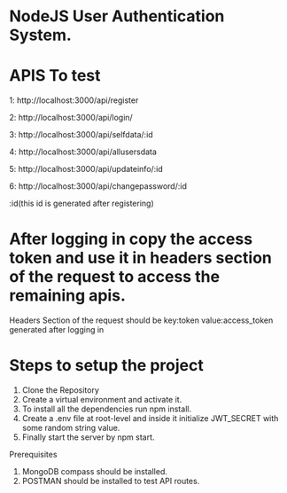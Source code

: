 
# NodeJS User Authentication System.

# APIS To test
1: http://localhost:3000/api/register

2: http://localhost:3000/api/login/

3: http://localhost:3000/api/selfdata/:id

4: http://localhost:3000/api/allusersdata

5: http://localhost:3000/api/updateinfo/:id

6: http://localhost:3000/api/changepassword/:id


:id(this id is generated after registering) 
# After logging in copy the access token and use it in headers section of the request to access the remaining apis.
Headers Section of the request should be
key:token
value:access_token generated after logging in

# Steps to setup the project
1. Clone the Repository
2. Create a virtual environment and activate it.
3. To install all the dependencies run npm install.
4. Create a .env file at root-level and inside it initialize JWT_SECRET with some random string value.
5. Finally start the server by npm start.

Prerequisites
1. MongoDB compass should be installed.
2. POSTMAN should be installed to test API routes.



